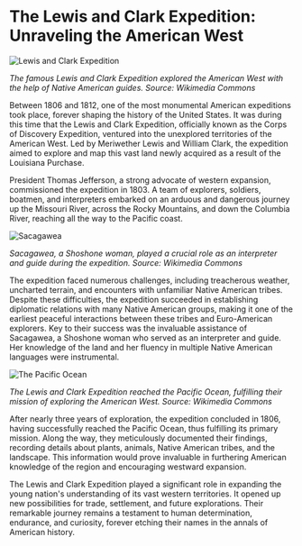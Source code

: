 # The Lewis and Clark Expedition: Unraveling the American West

![Lewis and Clark Expedition](/img/1689523289894.png)

*The famous Lewis and Clark Expedition explored the American West with the help of Native American guides. Source: Wikimedia Commons*

Between 1806 and 1812, one of the most monumental American expeditions took place, forever shaping the history of the United States. It was during this time that the Lewis and Clark Expedition, officially known as the Corps of Discovery Expedition, ventured into the unexplored territories of the American West. Led by Meriwether Lewis and William Clark, the expedition aimed to explore and map this vast land newly acquired as a result of the Louisiana Purchase.

President Thomas Jefferson, a strong advocate of western expansion, commissioned the expedition in 1803. A team of explorers, soldiers, boatmen, and interpreters embarked on an arduous and dangerous journey up the Missouri River, across the Rocky Mountains, and down the Columbia River, reaching all the way to the Pacific coast.

![Sacagawea](/img/1689523298691.png)

*Sacagawea, a Shoshone woman, played a crucial role as an interpreter and guide during the expedition. Source: Wikimedia Commons*

The expedition faced numerous challenges, including treacherous weather, uncharted terrain, and encounters with unfamiliar Native American tribes. Despite these difficulties, the expedition succeeded in establishing diplomatic relations with many Native American groups, making it one of the earliest peaceful interactions between these tribes and Euro-American explorers. Key to their success was the invaluable assistance of Sacagawea, a Shoshone woman who served as an interpreter and guide. Her knowledge of the land and her fluency in multiple Native American languages were instrumental.

![The Pacific Ocean](/img/1689523307025.png)

*The Lewis and Clark Expedition reached the Pacific Ocean, fulfilling their mission of exploring the American West. Source: Wikimedia Commons*

After nearly three years of exploration, the expedition concluded in 1806, having successfully reached the Pacific Ocean, thus fulfilling its primary mission. Along the way, they meticulously documented their findings, recording details about plants, animals, Native American tribes, and the landscape. This information would prove invaluable in furthering American knowledge of the region and encouraging westward expansion.

The Lewis and Clark Expedition played a significant role in expanding the young nation's understanding of its vast western territories. It opened up new possibilities for trade, settlement, and future explorations. Their remarkable journey remains a testament to human determination, endurance, and curiosity, forever etching their names in the annals of American history.